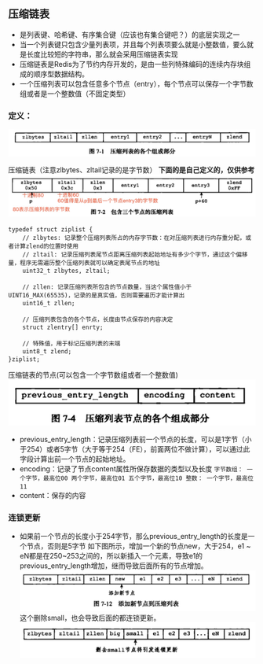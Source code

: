 ## 压缩链表
+ 是列表键、哈希键、有序集合键（应该也有集合键吧？）的底层实现之一
+ 当一个列表键只包含少量列表项，并且每个列表项要么就是小整数值，要么就是长度比较短的字符串，那么就会采用压缩链表实现
+ 压缩链表是Redis为了节约内存开发的，是由一些列特殊编码的连续内存块组成的顺序型数据结构。
+ 一个压缩列表可以包含任意多个节点（entry），每个节点可以保存一个字节数组或者是一个整数值（不固定类型）

### 定义：
![压缩列表的组成部分](img/701572010660_.pic.jpg)

压缩链表（注意zlbytes、zltail记录的是字节数）
**下面的是自己定义的，仅供参考**  
![压缩列表字段图解](img/721572012929_.pic_hd.jpg)
```
typedef struct ziplist {
    // zlbytes: 记录整个压缩列表所占的内存字节数：在对压缩列表进行内存重分配，或者计算zlend的位置时使用
    // zltail: 记录压缩列表尾节点距离压缩列表起始地址有多少个字节，通过这个偏移量，程序无需遍历整个压缩列表就可以确定表尾节点的地址
    uint32_t zlbytes, zltail;

    // zllen: 记录压缩列表所包含的节点数量，当这个属性值小于UINT16_MAX(65535)，记录的是真实值，否则需要遍历才能计算出
    uint16_t zllen;
    
    // 压缩列表包含的各个节点，长度由节点保存的内容决定
    struct zlentry[] enrty;
    
    // 特殊值，用于标记压缩列表的末端
    uint8_t zlend;
}ziplist;
```

压缩链表的节点(可以包含一个字节数组或者一个整数值)
![压缩列表的节点](img/711572012179_.pic.jpg)
+ previous_entry_length：记录压缩列表前一个节点的长度，可以是1字节（小于254）或者5字节（大于等于254（FE），前面两位不做计算），可以通过此字段计算出前一个节点的起始地址。
+ encoding：记录了节点content属性所保存数据的类型以及长度
    `
    字节数组：
        一个字节，最高位00
        两个字节，最高位01
        五个字节，最高位10
    整数：
        一个字节，最高位11
    `
+ content：保存的内容

### 连锁更新
+ 如果前一个节点的长度小于254字节，那么previous_entry_length的长度是一个节点，否则是5字节
如下图所示，增加一个新的节点new，大于254，e1 ~ eN都是在250~253之间的，所以新插入一个元素，导致e1的previous_entry_length增加，继而导致后面所有的节点增加。
![新添加一个元素](img/731572014262_.pic.jpg)
这个删除small，也会导致后面的都连锁更新。
![删除一个元素](img/741572014511_.pic.jpg)



















